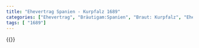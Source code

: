 ```yaml
---
title: "Ehevertrag Spanien - Kurpfalz 1689"
categories: ["Ehevertrag", "Bräutigam:Spanien", "Braut: Kurpfalz", "Eheschließung vollzogen?:Ja", "verschiedenkonfessionelle Ehe?:Nein", "Dynastie Bräutigam:Habsburg (Spanien)", "Akteur Bräutigam:Habsburg (Spanien)", "Akteur Braut:Wittelsbach (Pfalz)", "Textbezug?:nein", "Ständisch?:nein", "Ratifikation?:ja", "Sonstiges?:ja", "Bräutigam:Spanien", "Braut: Kurpfalz"]
tags: [ "1689"]
---
```

<!--more-->
{{<v133>}}